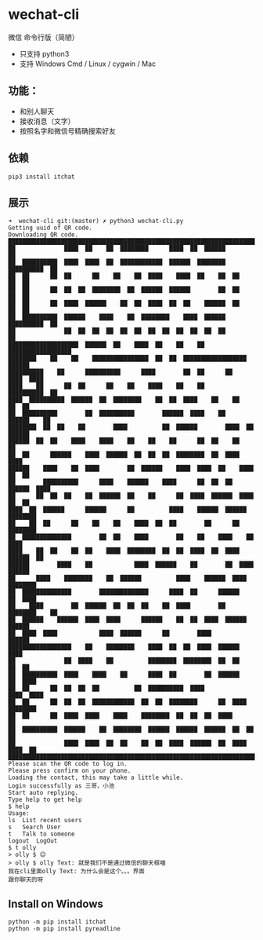 # wechat-cli
微信 命令行版（简陋）

- 只支持 python3
- 支持 Windows Cmd / Linux / cygwin / Mac

## 功能：

- 和别人聊天
- 接收消息（文字）
- 按照名字和微信号精确搜索好友

## 依赖

```
pip3 install itchat
```

## 展示

    ➜  wechat-cli git:(master) ✗ python3 wechat-cli.py
    Getting uuid of QR code.
    Downloading QR code.
    ██████████████████████████████████████████████████████████████████████████████
    ██              ████  ██    ██  ████████      ████  ██  ██████              ██
    ██  ██████████  ████  ████  ██  ████████████  ██████  ████████  ██████████  ██
    ██  ██      ██  ██      ██    ██    ██  ████    ████  ██    ██  ██      ██  ██
    ██  ██      ██  ██  ██  ████████  ██  ██████  ██████        ██  ██      ██  ██
    ██  ██      ██  ████  ██████    ██  ██  ████  ██  ██    ██████  ██      ██  ██
    ██  ██████████  ██████    ████    ██  ████████    ████  ██████  ██████████  ██
    ██              ██  ██  ██  ██  ██  ██  ██  ██  ██  ██  ██  ██              ██
    ████████████████████  ██████  ██    ████  ██    ██    ██    ██████████████████
    ████████    ██    ██    ████████████████  ██  ██  ██████████████████    ██████
    ██████████    ██      ██████████      ████        ██  ██      ██    ████  ████
    ████    ██      ██  ██      ██    ██    ████    ██    ██        ██████████  ██
    ████  ██████████  ██████  ██  ████████    ██  ██  ████    ██    ██      ██  ██
    ██  ██████████        ██  ██████████        ██████  ████    ██    ██████    ██
    ████████  ██  ██    ██        ████          ██  ██████        ████  ██  ██████
    ██████  ██  ██    ████    ████    ██    ██    ██      ██  ██    ██          ██
    ██  ██      ██████    ████  ██████  ██  ██  ██  ████████  ██  ████        ████
    ██████    ████    ██  ████        ██  ██████    ████  ████  ██    ████  ██  ██
    ██        ██████████      ████    ██████    ████      ██  ██  ██  ██████  ████
    ██      ██  ██  ██    ██  ██████  ██    ██      ██  ████  ██████  ████  ██  ██
    ████  ██  ██████      ██████      ██          ████    ██████  ██████  ████████
    ██    ██  ██      ██    ██    ██    ████  ██  ██        ██      ██    ████████
    ██  ██████████████        ██  ██    ████        ██    ██    ████    ██    ████
    ████    ██  ██    ██  ██    ████  ████████  ██  ██  ████  ██  ████  ██████  ██
    ██████        ████    ██            ████  ██████    ██        ██  ████  ██████
    ██      ████    ████████    ██  ██████          ████    ██████  ████  ████████
    ██  ██████████████        ██████████████      ████  ██      ██████    ██  ████
    ██    ████        ██  ██████  ██  ██  ██    ██  ████        ██  ████████    ██
    ██  ██████    ██████  ████  ████      ██████    ██  ██  ████  ██████    ██████
    ██  ████  ████            ████  ██████      ██        ████              ██████
    ██████████████████    ██    ████████    ████  ██  ██  ████  ██████        ████
    ██              ██  ████    ██          ████████  ████████  ██  ██      ██  ██
    ██  ██████████  ████    ████    ██      ████  ██        ██  ██████    ██  ████
    ██  ██      ██  ██  ██  ██          ██  ██████████  ████            ████  ████
    ██  ██      ██  ██  ██  ████████████  ██  ██  ████████      ██  ████  ████████
    ██  ██      ██  ████  ████    ████    ████████  ██  ██  ██  ████            ██
    ██  ██████████  ██████    ██  ████████  ██████  ██████  ██████  ██  ██      ██
    ██              ████  ████  ██  ██    ██  ██  ████  ██████  ██  ████  ████  ██
    ██████████████████████████████████████████████████████████████████████████████
    Please scan the QR code to log in.
    Please press confirm on your phone.
    Loading the contact, this may take a little while.
    Login successfully as 三哥，小池
    Start auto replying.
    Type help to get help
    $ help
    Usage:
    ls	List recent users
    s	Search User
    t	Talk to someone
    logout	LogOut
    $ t olly
    > olly $ 😊
    > olly $ olly Text: 就是我们不是通过微信的聊天框喵
    我在cli里面olly Text: 为什么会是这个。。。界面
    跟你聊天的呀

## Install on Windows

    python -m pip install itchat
    python -m pip install pyreadline